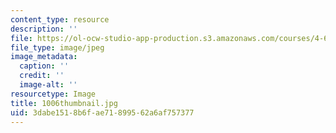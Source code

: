 ```yaml
---
content_type: resource
description: ''
file: https://ol-ocw-studio-app-production.s3.amazonaws.com/courses/4-614-religious-architecture-and-islamic-cultures-fall-2002/3dabe1518b6fae71899562a6af757377_1006thumbnail.jpg
file_type: image/jpeg
image_metadata:
  caption: ''
  credit: ''
  image-alt: ''
resourcetype: Image
title: 1006thumbnail.jpg
uid: 3dabe151-8b6f-ae71-8995-62a6af757377
---
```

